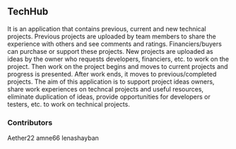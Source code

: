 ## TechHub

It is an application that contains previous, current and new technical projects. Previous projects are uploaded by team members to share the experience with others and see comments and ratings. Financiers/buyers can purchase or support these projects. New projects are uploaded as ideas by the owner who requests developers, financiers, etc. to work on the project. Then work on the project begins and moves to current projects and progress is presented. After work ends, it moves to previous/completed projects. The aim of this application is to support project ideas owners, share work experiences on techncal projects and useful resources, eliminate duplication of ideas, provide opportunities for developers or testers, etc. to work on technical projects.


### Contributors
Aether22
amne66
lenashayban
